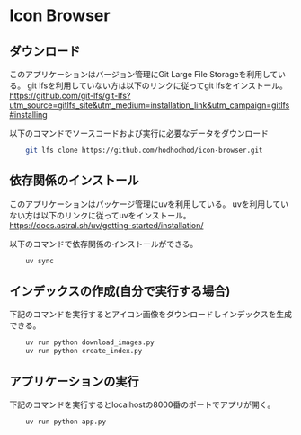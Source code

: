 # Icon Browser

## ダウンロード

このアプリケーションはバージョン管理にGit Large File Storageを利用している。
git lfsを利用していない方は以下のリンクに従ってgit lfsをインストール。
<https://github.com/git-lfs/git-lfs?utm_source=gitlfs_site&utm_medium=installation_link&utm_campaign=gitlfs#installing>

以下のコマンドでソースコードおよび実行に必要なデータをダウンロード

```bash
    git lfs clone https://github.com/hodhodhod/icon-browser.git
```

## 依存関係のインストール

このアプリケーションはパッケージ管理にuvを利用している。
uvを利用していない方は以下のリンクに従ってuvをインストール。
<https://docs.astral.sh/uv/getting-started/installation/>

以下のコマンドで依存関係のインストールができる。

```bash
    uv sync
```

## インデックスの作成(自分で実行する場合)

下記のコマンドを実行するとアイコン画像をダウンロードしインデックスを生成できる。

```bash
    uv run python download_images.py
    uv run python create_index.py
```

## アプリケーションの実行

下記のコマンドを実行するとlocalhostの8000番のポートでアプリが開く。

```bash
    uv run python app.py
```
